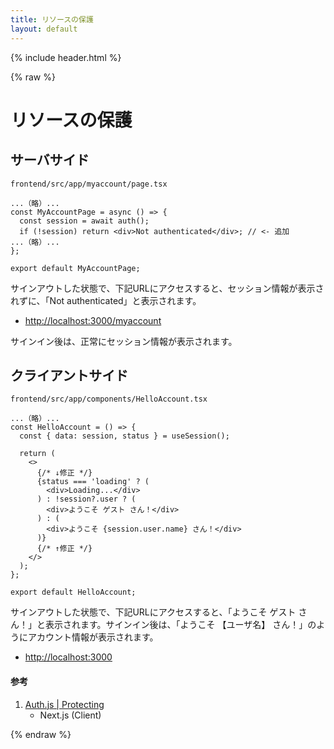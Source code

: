 ```yaml
---
title: リソースの保護
layout: default
---
```


{% include header.html %}

{% raw %}

# リソースの保護

## サーバサイド
`frontend/src/app/myaccount/page.tsx`
```tsx
...（略）...
const MyAccountPage = async () => {
  const session = await auth();
  if (!session) return <div>Not authenticated</div>; // <- 追加
...（略）...
};

export default MyAccountPage;
```

サインアウトした状態で、下記URLにアクセスすると、セッション情報が表示されずに、「Not authenticated」と表示されます。
- [http://localhost:3000/myaccount](http://localhost:3000/myaccount)

サインイン後は、正常にセッション情報が表示されます。

## クライアントサイド
`frontend/src/app/components/HelloAccount.tsx`
```tsx
...（略）...
const HelloAccount = () => {
  const { data: session, status } = useSession();

  return (
    <>
      {/* ↓修正 */}
      {status === 'loading' ? (
        <div>Loading...</div>
      ) : !session?.user ? (
        <div>ようこそ ゲスト さん！</div>
      ) : (
        <div>ようこそ {session.user.name} さん！</div>
      )}
      {/* ↑修正 */}
    </>
  );
};

export default HelloAccount;
```

サインアウトした状態で、下記URLにアクセスすると、「ようこそ ゲスト さん！」と表示されます。サインイン後は、「ようこそ 【ユーザ名】 さん！」のようにアカウント情報が表示されます。
- [http://localhost:3000](http://localhost:3000)

#### 参考
1. [Auth.js \| Protecting](https://authjs.dev/getting-started/session-management/protecting)
   - Next.js (Client)

{% endraw %}
